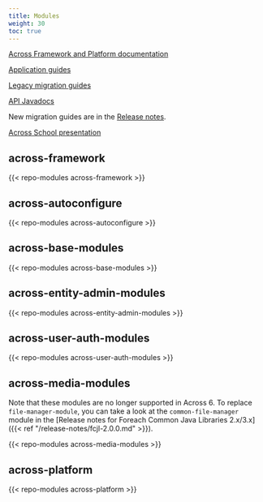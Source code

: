 ```yaml
---
title: Modules
weight: 30
toc: true
---
```


[Across Framework and Platform documentation](https://foreach-across.github.io/ref-docs-5/)

[Application guides](https://foreach-across.github.io/ref-docs-5/guides/)

[Legacy migration guides](https://foreach-across.github.io/ref-docs-5/migration/)

[API Javadocs](https://foreach-across.github.io/api-docs-5/)

New migration guides are in the [Release notes](/release-notes).

[Across School presentation](https://foreachos.github.io/ax-school)


## across-framework

{{< repo-modules across-framework >}}


## across-autoconfigure

{{< repo-modules across-autoconfigure >}}


## across-base-modules

{{< repo-modules across-base-modules >}}


## across-entity-admin-modules

{{< repo-modules across-entity-admin-modules >}}


## across-user-auth-modules

{{< repo-modules across-user-auth-modules >}}


## across-media-modules


Note that these modules are no longer supported in Across 6. To
replace `file-manager-module`, you can take a look at the
`common-file-manager` module in the [Release notes for Foreach Common
Java Libraries 2.x/3.x]({{< ref "/release-notes/fcjl-2.0.0.md" >}}).

{{< repo-modules across-media-modules >}}


## across-platform

{{< repo-modules across-platform >}}
